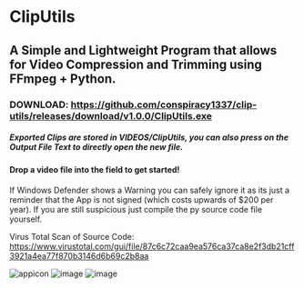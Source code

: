 # ClipUtils

## A Simple and Lightweight Program that allows for Video Compression and Trimming using FFmpeg + Python.

### DOWNLOAD: https://github.com/conspiracy1337/clip-utils/releases/download/v1.0.0/ClipUtils.exe

##### Exported Clips are stored in VIDEOS/ClipUtils, you can also press on the Output File Text to directly open the new file.
#### Drop a video file into the field to get started!

If Windows Defender shows a Warning you can safely ignore it as its just a reminder that the App is not signed (which costs upwards of $200 per year). 
If you are still suspicious just compile the py source code file yourself.

Virus Total Scan of Source Code: https://www.virustotal.com/gui/file/87c6c72caa9ea576ca37ca8e2f3db21cff3921a4ea77f870b3146d6b69c2b8aa

![appicon](https://github.com/user-attachments/assets/20e6eaee-f999-40d3-8573-c88dca112562)
![image](https://github.com/user-attachments/assets/2ffeaf2a-9fb2-48ea-93a0-2f54991da331)
![image](https://github.com/user-attachments/assets/c1286554-418e-4a44-899c-2a791e28feb7)



